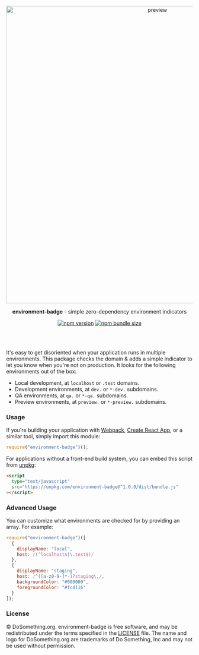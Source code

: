 <p align="center">
  <img width="801" height="auto" alt="preview" src="https://user-images.githubusercontent.com/105849/72086453-f00c1280-32d4-11ea-80bc-f142ab6e75d7.png">
</p>

<p align="center">
  <strong>environment-badge</strong> - simple zero-dependency environment indicators
</p>

<p align="center">
  <a href="https://npmjs.org/package/environment-badge"><img alt="npm version" src="https://img.shields.io/npm/v/environment-badge.svg?style=flat"></a>  <a href="https://bundlephobia.com/result?p=environment-badge"><img alt="npm bundle size" src="https://img.shields.io/bundlephobia/minzip/environment-badge.svg?style=flat" /></a>
</p>
<br/><br/>

It's easy to get disoriented when your application runs in multiple environments. This package checks the domain & adds a simple indicator to let you know when you're not on production. It looks for the following environments out of the box:

- Local development, at `localhost` or `.test` domains.
- Development environments, at `dev.` or `*-dev.` subdomains.
- QA environments, at `qa.` or `*-qa.` subdomains.
- Preview environments, at `preview.` or `*-preview.` subdomains.

### Usage

If you're building your application with [Webpack](https://webpack.js.org), [Create React App](https://facebook.github.io/create-react-app/), or a similar tool, simply import this module:

```js
require("environment-badge")();
```

For applications without a front-end build system, you can embed this script from [unpkg](https://unpkg.com):

```html
<script
  type="text/javascript"
  src="https://unpkg.com/environment-badge@^1.0.0/dist/bundle.js"
></script>
```

### Advanced Usage

You can customize what environments are checked for by providing an array. For example:

```js
require("environment-badge")([
  {
    displayName: "local",
    host: /(^localhost$|\.test$)/
  },
  {
    displayName: "staging",
    host: /^([a-z0-9-]*-)?staging\./,
    backgroundColor: "#000000",
    foregroundColor: "#fcd116"
  }
]);
```

### License

&copy; DoSomething.org. environment-badge is free software, and may be redistributed under the terms specified
in the [LICENSE](https://github.com/DoSomething/environment-badge/blob/master/LICENSE) file. The name and logo for
DoSomething.org are trademarks of Do Something, Inc and may not be used without permission.
